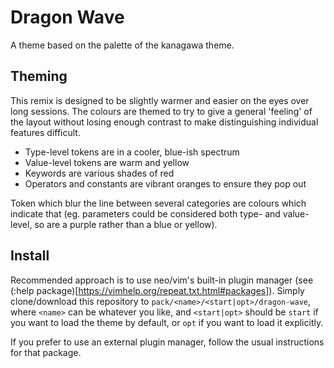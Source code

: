 # Dragon Wave

A theme based on the palette of the kanagawa theme.


## Theming

This remix is designed to be slightly warmer and easier on the eyes over long
sessions. The colours are themed to try to give a general 'feeling' of the
layout without losing enough contrast to make distinguishing individual features
difficult.

- Type-level tokens are in a cooler, blue-ish spectrum
- Value-level tokens are warm and yellow
- Keywords are various shades of red
- Operators and constants are vibrant oranges to ensure they pop out

Token which blur the line between several categories are colours which indicate
that (eg. parameters could be considered both type- and value-level, so are a
purple rather than a blue or yellow).


## Install

Recommended approach is to use neo/vim's built-in plugin manager (see
(:help package)[https://vimhelp.org/repeat.txt.html#packages]). Simply
clone/download this repository to `pack/<name>/<start|opt>/dragon-wave`, where
`<name>` can be whatever you like, and `<start|opt>` should be `start` if you
want to load the theme by default, or `opt` if you want to load it explicitly.

If you prefer to use an external plugin manager, follow the usual instructions
for that package.
